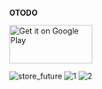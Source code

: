 **OTODO**



<a href="https://play.google.com/store/apps/details?id=com.compo.otodo&pcampaignid=pcampaignidMKT-Other-global-all-co-prtnr-py-PartBadge-Mar2515-1">
         <img alt="Get it on Google Play" src="https://play.google.com/intl/en_us/badges/static/images/badges/en_badge_web_generic.png"
         width=150" height="70">
      </a>




![store_future](https://user-images.githubusercontent.com/58719777/162288698-f4f8d226-dada-45e8-a299-2a8e42c560ad.png)
![1](https://user-images.githubusercontent.com/58719777/162288687-5f1458ac-b807-4348-819a-1892740b2668.png)
![2](https://user-images.githubusercontent.com/58719777/162288692-e35ce225-ffc4-45a3-b097-4e867e486b94.png)



